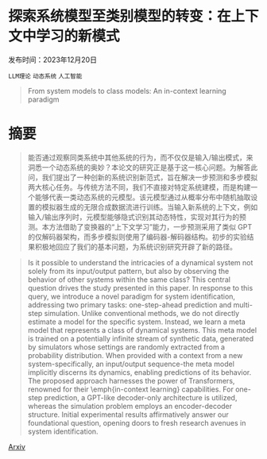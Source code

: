 # 探索系统模型至类别模型的转变：在上下文中学习的新模式

发布时间：2023年12月20日

`LLM理论` `动态系统` `人工智能`

> From system models to class models: An in-context learning paradigm

# 摘要

> 能否通过观察同类系统中其他系统的行为，而不仅仅是输入/输出模式，来洞悉一个动态系统的奥妙？本论文的研究正是基于这一核心问题。为解答此问，我们提出了一种创新的系统识别新范式，旨在解决一步预测和多步模拟两大核心任务。与传统方法不同，我们不直接对特定系统建模，而是构建一个能够代表一类动态系统的元模型。该元模型通过从概率分布中随机抽取设置的模拟器生成的无限合成数据流进行训练。当输入新系统的上下文，例如输入/输出序列时，元模型能够隐式识别其动态特性，实现对其行为的预测。本方法借助了变换器的“上下文学习”能力，一步预测采用了类似 GPT 的仅解码器架构，而多步模拟则使用了编码器-解码器结构。初步的实验结果积极地回应了我们的基本问题，为系统识别研究开辟了新的路径。

> Is it possible to understand the intricacies of a dynamical system not solely from its input/output pattern, but also by observing the behavior of other systems within the same class? This central question drives the study presented in this paper.
  In response to this query, we introduce a novel paradigm for system identification, addressing two primary tasks: one-step-ahead prediction and multi-step simulation. Unlike conventional methods, we do not directly estimate a model for the specific system. Instead, we learn a meta model that represents a class of dynamical systems. This meta model is trained on a potentially infinite stream of synthetic data, generated by simulators whose settings are randomly extracted from a probability distribution. When provided with a context from a new system-specifically, an input/output sequence-the meta model implicitly discerns its dynamics, enabling predictions of its behavior.
  The proposed approach harnesses the power of Transformers, renowned for their \emph{in-context learning} capabilities. For one-step prediction, a GPT-like decoder-only architecture is utilized, whereas the simulation problem employs an encoder-decoder structure. Initial experimental results affirmatively answer our foundational question, opening doors to fresh research avenues in system identification.

[Arxiv](https://arxiv.org/abs/2308.13380)
